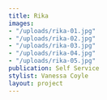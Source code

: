 ```yaml
---
title: Rika
images:
- "/uploads/rika-01.jpg"
- "/uploads/rika-02.jpg"
- "/uploads/rika-03.jpg"
- "/uploads/rika-04.jpg"
- "/uploads/rika-05.jpg"
publication: Self Service
stylist: Vanessa Coyle
layout: project
---
```


